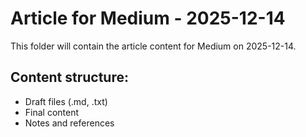 # Article for Medium - 2025-12-14

This folder will contain the article content for Medium on 2025-12-14.

## Content structure:
- Draft files (.md, .txt)
- Final content
- Notes and references
